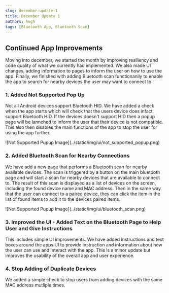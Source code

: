 ```yaml
---
slug: december-update-1
title: December Update 1
authors: hugh
tags: [Bluetooth App, Bluetooth Scan]
---
```


## Continued App Improvements

Moving into december, we started the month by improving resiliency and code quality of what we currently had implemented. We also made UI changes, adding information to pages to inform the user on how to use the app. Finally, we finished with adding Bluetooth scan functionanily to enable the app to search for nearby devices the user may want to connect to.

### 1. Added Not Supported Pop Up

Not all Android devices support Bluetooth HID. We have added a check when the app starts which will check that the users device does infact support Bluetooth HID. If the devices doesn't support HID then a popup page will be lannched to inform the user that their device is not compatible. This also then disables the main functions of the app to stop the user for using the app further.

<div class="img-center"> ![Not Supported Pupup Image](../static/img/ui/not_supported_popup.png) </div>

### 2. Added Bluetooth Scan for Nearby Connections

We have add a new page that performs a Bluetooth scan for nearby available devices. The scan is triggered by a button on the main bluetooth page and will start a scan for nearby devices that are available to connect to. The result of this scan is displayed as a list of devices on the screen, including the found device name and MAC address. Then in the same way that the user can connect to a paired device, they can click the item in the list of found items to add it to the devices paired items.

<div class="img-center"> ![Not Supported Pupup Image](../static/img/ui/bluetooth_scan.png) </div>

### 3. Improved the UI - Added Text on the Bluetooth Page to Help User and Give Instructions

This includes simple UI improvements. We have added instructions and text boxes around the apps UI to provide instruction and information about how the user can use and interact with the app. This is a minor update but improves the usability of the overall app and user experience.

### 4. Stop Adding of Duplicate Devices

We added a simple check to stop users from adding devices with the same MAC address mutliple times.
